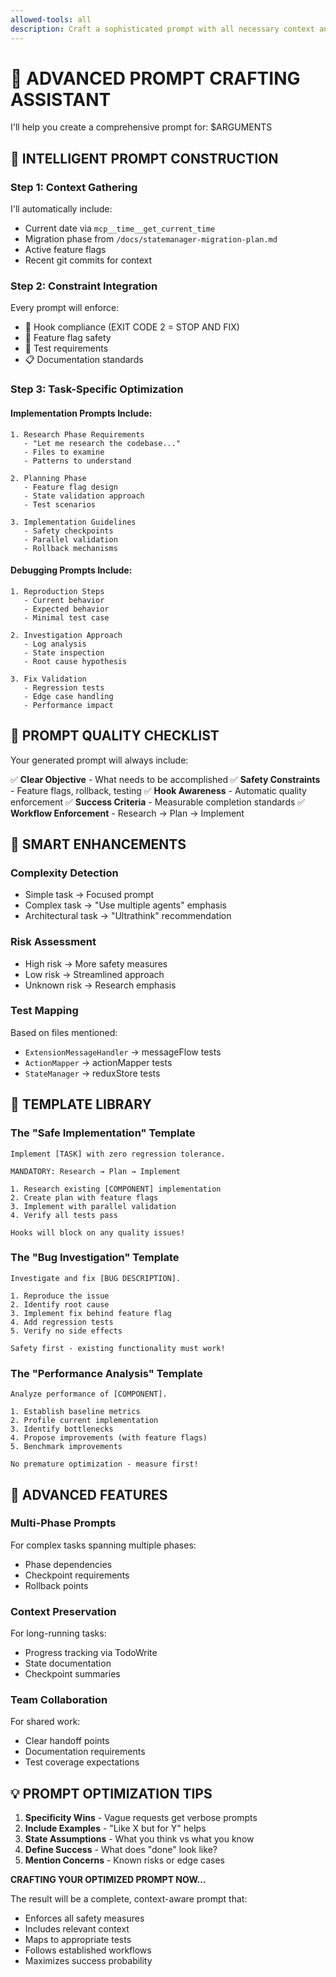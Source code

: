 ```yaml
---
allowed-tools: all
description: Craft a sophisticated prompt with all necessary context and constraints
---
```


# 🎨 ADVANCED PROMPT CRAFTING ASSISTANT

I'll help you create a comprehensive prompt for: $ARGUMENTS

## 🧠 INTELLIGENT PROMPT CONSTRUCTION

### Step 1: Context Gathering
I'll automatically include:
- Current date via `mcp__time__get_current_time`
- Migration phase from `/docs/statemanager-migration-plan.md`
- Active feature flags
- Recent git commits for context

### Step 2: Constraint Integration
Every prompt will enforce:
- 🚨 Hook compliance (EXIT CODE 2 = STOP AND FIX)
- 🔄 Feature flag safety
- 🧪 Test requirements
- 📋 Documentation standards

### Step 3: Task-Specific Optimization

#### Implementation Prompts Include:
```
1. Research Phase Requirements
   - "Let me research the codebase..."
   - Files to examine
   - Patterns to understand
   
2. Planning Phase
   - Feature flag design
   - State validation approach
   - Test scenarios
   
3. Implementation Guidelines
   - Safety checkpoints
   - Parallel validation
   - Rollback mechanisms
```

#### Debugging Prompts Include:
```
1. Reproduction Steps
   - Current behavior
   - Expected behavior
   - Minimal test case
   
2. Investigation Approach
   - Log analysis
   - State inspection
   - Root cause hypothesis
   
3. Fix Validation
   - Regression tests
   - Edge case handling
   - Performance impact
```

## 🎯 PROMPT QUALITY CHECKLIST

Your generated prompt will always include:

✅ **Clear Objective** - What needs to be accomplished
✅ **Safety Constraints** - Feature flags, rollback, testing
✅ **Hook Awareness** - Automatic quality enforcement
✅ **Success Criteria** - Measurable completion standards
✅ **Workflow Enforcement** - Research → Plan → Implement

## 🔮 SMART ENHANCEMENTS

### Complexity Detection
- Simple task → Focused prompt
- Complex task → "Use multiple agents" emphasis
- Architectural task → "Ultrathink" recommendation

### Risk Assessment
- High risk → More safety measures
- Low risk → Streamlined approach
- Unknown risk → Research emphasis

### Test Mapping
Based on files mentioned:
- `ExtensionMessageHandler` → messageFlow tests
- `ActionMapper` → actionMapper tests
- `StateManager` → reduxStore tests

## 📝 TEMPLATE LIBRARY

### The "Safe Implementation" Template
```
Implement [TASK] with zero regression tolerance.

MANDATORY: Research → Plan → Implement

1. Research existing [COMPONENT] implementation
2. Create plan with feature flags
3. Implement with parallel validation
4. Verify all tests pass

Hooks will block on any quality issues!
```

### The "Bug Investigation" Template
```
Investigate and fix [BUG DESCRIPTION].

1. Reproduce the issue
2. Identify root cause
3. Implement fix behind feature flag
4. Add regression tests
5. Verify no side effects

Safety first - existing functionality must work!
```

### The "Performance Analysis" Template
```
Analyze performance of [COMPONENT].

1. Establish baseline metrics
2. Profile current implementation
3. Identify bottlenecks
4. Propose improvements (with feature flags)
5. Benchmark improvements

No premature optimization - measure first!
```

## 🚀 ADVANCED FEATURES

### Multi-Phase Prompts
For complex tasks spanning multiple phases:
- Phase dependencies
- Checkpoint requirements
- Rollback points

### Context Preservation
For long-running tasks:
- Progress tracking via TodoWrite
- State documentation
- Checkpoint summaries

### Team Collaboration
For shared work:
- Clear handoff points
- Documentation requirements
- Test coverage expectations

## 💡 PROMPT OPTIMIZATION TIPS

1. **Specificity Wins** - Vague requests get verbose prompts
2. **Include Examples** - "Like X but for Y" helps
3. **State Assumptions** - What you think vs what you know
4. **Define Success** - What does "done" look like?
5. **Mention Concerns** - Known risks or edge cases

**CRAFTING YOUR OPTIMIZED PROMPT NOW...**

The result will be a complete, context-aware prompt that:
- Enforces all safety measures
- Includes relevant context
- Maps to appropriate tests
- Follows established workflows
- Maximizes success probability